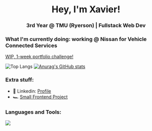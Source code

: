 <h1 align="center">Hey, I'm Xavier!</h1>
<h3 align="center">3rd Year @ TMU (Ryerson) | Fullstack Web Dev</h3>




<h3>What I'm currently doing: working @ Nissan for Vehicle Connected Services</h3>

  [WIP, 1-week portfolio challenge! ](https://xlin123.github.io/)
 
  ![Top Langs](https://github-readme-stats.vercel.app/api/top-langs/?username=Xlin123&size_weight=0.5&count_weight=0.5&theme=github_dark&layout=compact&hide_border=true)
  [![Anurag's GitHub stats](https://github-readme-stats.vercel.app/api?username=Xlin123&show_icons=true&theme=github_dark&hide_border=true)](https://github.com/anuraghazra/github-readme-stats)

<h3>Extra stuff: </h3>

- 💼 Linkedin: [Profile](https://www.linkedin.com/in/xavier-lin/)
- 🏎️ [Small Frontend Project](https://xlin123-nsx.netlify.app/)

<h3 align="left">Languages and Tools:</h3>
<p>
  <a href="https://skillicons.dev">
    <img src="https://skillicons.dev/icons?i=azure,bash,linux,react,vite,dart,flutter,dotnet,docker,git,graphql,java,ts,nodejs,netlify,py,html,css,tailwind&perline=6&theme=dark"/>
  </a>
 </p>
